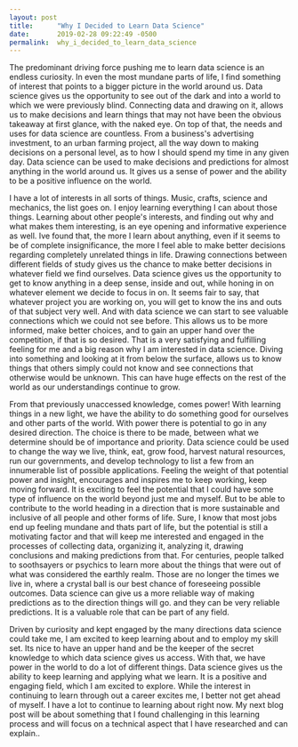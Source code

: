 ```yaml
---
layout: post
title:      "Why I Decided to Learn Data Science"
date:       2019-02-28 09:22:49 -0500
permalink:  why_i_decided_to_learn_data_science
---
```




The predominant driving force pushing me to learn data science is an endless curiosity. In even the most mundane 
parts of life, I find something of interest that points to a bigger picture in the world around us. Data science gives us the 
opportunity to see out of the dark and into a world to which we were previously blind. Connecting data and drawing on 
it, allows us to make decisions and learn things that may not have been the obvious takeaway at first glance, with the 
naked eye. On top of that, the needs and uses for data science are countless. From a business's advertising 
investment, to an urban farming project, all the way down to making decisions on a personal level, as to how I should 
spend my time in any given day. Data science can be used to make decisions and predictions for almost anything in the 
world around us. It gives us a sense of power and the ability to be a positive influence on the world.


I have a lot of interests in all sorts of things. Music, crafts, science and mechanics, the list goes on. I enjoy learning 
everything I can about those things. Learning about other people's interests, and finding out why and what makes them 
interesting, is an eye opening and informative experience as well. Ive found that, the more I learn about anything, even 
if it seems to be of complete insignificance, the more I feel able to make better decisions regarding completely 
unrelated things in life. Drawing connections between different fields of study gives us the chance to make better 
decisions in whatever field we find ourselves. Data science gives us the opportunity to get to know anything in a deep 
sense, inside and out, while honing in on whatever element we decide to focus in on. It seems fair to say, that whatever 
project you are working on, you will get to know the ins and outs of that subject very well. And with data science we can 
start to see valuable connections which we could not see before.  This allows us to be more informed, make better 
choices, and to gain an upper hand over the competition, if that is so desired. That is a very satisfying and fulfilling 
feeling for me and a big reason why I am interested in data science. Diving into something and looking at it from below 
the surface, allows us to know things that others simply could not know and see connections that otherwise would be 
unknown. This can have huge effects on the rest of the world as our understandings continue to grow.


From that previously unaccessed knowledge, comes power! With learning things in a new light, we have the ability to 
do something good for ourselves and other parts of the world. With power there is potential to go in any desired 
direction. The choice is there to be made, between what we determine  should be of importance and priority. Data 
science could be used to change the way we live, think, eat, grow food, harvest natural resources, run our 
governments, and develop technology to list  a few from an innumerable list of possible applications. Feeling the 
weight of that potential power and insight, encourages and inspires me to keep working, keep moving forward. It is 
exciting to feel the potential that I could have some type of influence on the world beyond just me and myself.  But to 
be able to contribute to the world heading in a direction that is more sustainable and inclusive of all people and other 
forms of life. Sure, I know that most jobs end up feeling mundane and thats part of life, but the potential is still a 
motivating factor and that will keep me interested and engaged in the processes of collecting data, organizing it, 
analyzing it, drawing conclusions and making predictions from that. For centuries, people talked to soothsayers or 
psychics to learn more about the things that were out of what was considered the earthly realm.  Those are no longer 
the times we live in, where a crystal ball is our best chance of foreseeing possible outcomes. Data science can give us 
a more reliable way of making predictions as to the direction things will go. and they can be very reliable predictions. It 
is a valuable role that can be part of any field.


Driven by curiosity and kept engaged by the many directions data science could take me, I am excited to keep learning 
about and to employ my skill set. Its nice to have an upper hand and be the keeper of the secret knowledge to which
data science gives us access. With that, we have power in the world to do a lot of different things. Data science gives 
us the ability to keep learning and applying what we learn. It is a positive and engaging field, which I am excited to 
explore. While the interest in continuing to learn through out a career excites me, I better not get ahead of myself. I have 
a lot to continue to learning about right now. My next blog post will be about something that I found challenging in this 
learning process and will focus on a technical aspect that I have researched and can explain..





